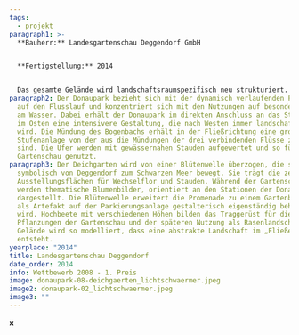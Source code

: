 ```yaml
---
tags:
  - projekt
paragraph1: >-
  **Bauherr:** Landesgartenschau Deggendorf GmbH


  **Fertigstellung:** 2014


  Das gesamte Gelände wird landschaftsraumspezifisch neu strukturiert. Der Donaupark wird als landschaftlicher Uferpark zur ruhigen Erholung entwickelt und liegt eigenständig vor dem Deich. Die Deichgärten bzw. die Deichpromenade erschließen das Gelände als urbanes Glied und dienen als Verteiler zwischen den Nutzungen. Zwischen Deich und dem „Baumvorhang“ an der Neusiedler Straße entsteht ein neuer Raum, der als Multifunktionsfläche mit Angeboten für Veranstaltungen, Spiel und Sport eine eigene räumliche Qualität erhält.
paragraph2: Der Donaupark bezieht sich mit der dynamisch verlaufenden Promenade
  auf den Flusslauf und konzentriert sich mit den Nutzungen auf besondere Orte
  am Wasser. Dabei erhält der Donaupark im direkten Anschluss an das Stadtgebiet
  im Osten eine intensivere Gestaltung, die nach Westen immer landschaftlicher
  wird. Die Mündung des Bogenbachs erhält in der Fließrichtung eine großzügige
  Stufenanlage von der aus die Mündungen der drei verbindenden Flüsse zu sehen
  sind. Die Ufer werden mit gewässernahen Stauden aufgewertet und so für die
  Gartenschau genutzt.
paragraph3: Der Deichgarten wird von einer Blütenwelle überzogen, die sich
  symbolisch von Deggendorf zum Schwarzen Meer bewegt. Sie trägt die zentralen
  Ausstellungsflächen für Wechselflor und Stauden. Während der Gartenschau
  werden thematische Blumenbilder, orientiert an den Stationen der Donau,
  dargestellt. Die Blütenwelle erweitert die Promenade zu einem Gartenband, dass
  als Artefakt auf der Parkierungsanlage gestalterisch eigenständig behandelt
  wird. Hochbeete mit verschiedenen Höhen bilden das Traggerüst für die
  Pflanzungen der Gartenschau und der späteren Nutzung als Rasenlandschaft. Das
  Gelände wird so modelliert, dass eine abstrakte Landschaft im „Fließen“
  entsteht.
yearplace: "2014"
title: Landesgartenschau Deggendorf
date_order: 2014
info: Wettbewerb 2008 - 1. Preis
image: donaupark-08-deichgaerten_lichtschwaermer.jpeg
image2: donaupark-02_lichtschwaermer.jpeg
image3: ""
---
```

**x**